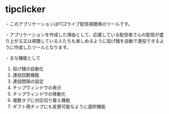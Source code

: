 # tipclicker

・このアプリケーションはFC2ライブ配信視聴用のツールです。

・アプリケーションを作成した理由として、応援している配信者さんの配信が盛り上がる又は視聴している人たちも楽しめるように投げ銭を自動で連投できるように作成したツールとなります。

・主な機能として
  
  1. 投げ銭の自動化
  2. 連投回数機能
  3. 連投間隔の設定
  4. チップウィンドウの表示
  5. チップウィンドウの移動化
  6. 複数タブに対応切り替え機能
  7. ギフト用チップにも変更可能なように選択機能
  




